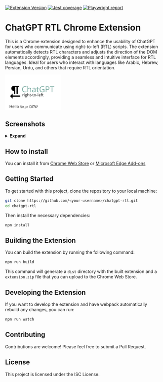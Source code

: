 [![Extension Version](https://img.shields.io/badge/dynamic/json?label=Version&query=$.version&url=https://raw.githubusercontent.com/gilhanan/chat-gpt-rtl/main/public/manifest.json&color=green)](https://ghchatgptrtl.blob.core.windows.net/main/extension.zip)
[![Jest coverage](https://img.shields.io/badge/dynamic/json?label=Coverage&query=$.total.lines.pct&suffix=%&url=https://ghchatgptrtl.blob.core.windows.net/main/coverage/coverage-summary.json&color=green)](https://ghchatgptrtl.blob.core.windows.net/main/coverage/lcov-report/index.html)
[![Playwright report](https://img.shields.io/badge/E2E%20tests-pass-green)](https://ghchatgptrtl.blob.core.windows.net/main/playwright-report/index.html)

# ChatGPT RTL Chrome Extension

This is a Chrome extension designed to enhance the usability of ChatGPT for users who communicate using right-to-left (RTL) scripts. The extension automatically detects RTL characters and adjusts the direction of the DOM elements accordingly, providing a seamless and intuitive interface for RTL languages. Ideal for users who interact with languages like Arabic, Hebrew, Persian, Urdu, and others that require RTL orientation.

<img src="./documentation/tile/Tile.png" alt="drawing" width="180"/>

## Screenshots

<details>
<summary> <strong>Expand</strong> </summary>

### Arabic

<img src="./documentation/screenshots/Arabic/text/Text.png" alt="drawing" width="640"/>

### Hebrew

<img src="./documentation/screenshots/Hebrew/text/Text.png" alt="drawing" width="640"/>

</details>

## How to install

You can install it from [Chrome Web Store](https://chrome.google.com/webstore/detail/chatgpt-rtl/nabcbpmmefiigmjpopfciegmlgihkofd) or [Microsoft Edge Add-ons](https://microsoftedge.microsoft.com/addons/detail/chatgpt-rtl/nanhglhndgcjhjcbfimjfopabdakdpmb)

## Getting Started

To get started with this project, clone the repository to your local machine:

```bash
git clone https://github.com/<your-username>/chatgpt-rtl.git
cd chatgpt-rtl
```

Then install the necessary dependencies:

```bash
npm install
```

## Building the Extension

You can build the extension by running the following command:

```bash
npm run build
```

This command will generate a `dist` directory with the built extension and a `extension.zip` file that you can upload to the Chrome Web Store.

## Developing the Extension

If you want to develop the extension and have webpack automatically rebuild any changes, you can run:

```bash
npm run watch
```

## Contributing

Contributions are welcome! Please feel free to submit a Pull Request.

## License

This project is licensed under the ISC License.
